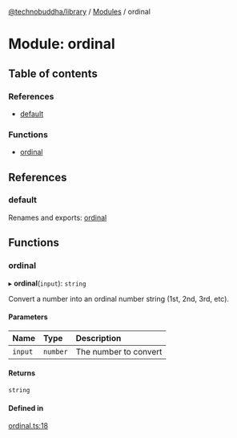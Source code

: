 [@technobuddha/library](../../README.md) / [Modules](../Modules.md) / ordinal

# Module: ordinal

## Table of contents

### References

- [default](ordinal.md#default)

### Functions

- [ordinal](ordinal.md#ordinal)

## References

### default

Renames and exports: [ordinal](ordinal.md#ordinal)

## Functions

### ordinal

▸ **ordinal**(`input`): `string`

Convert a number into an ordinal number string (1st, 2nd, 3rd, etc).

#### Parameters

| Name | Type | Description |
| :------ | :------ | :------ |
| `input` | `number` | The number to convert |

#### Returns

`string`

#### Defined in

[ordinal.ts:18](../../src/ordinal.ts#L18)
